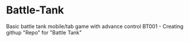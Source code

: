 # Battle-Tank
Basic battle tank mobile/tab game with advance control
BT001 - Creating githup "Repo" for "Battle Tank"
